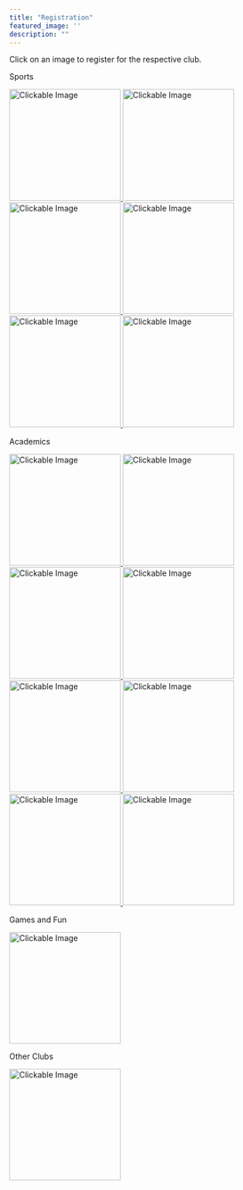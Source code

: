 ```yaml
---
title: "Registration"
featured_image: ''
description: ""
---
```

<p>Click on an image to register for the respective club.</p>
</div>

<p>Sports</p>
</div>

<style>
  .shrink-on-hover {
    transition: transform 0.3s ease;
    display: inline-block;
    transform: scale(1); /* ensures normal size initially */
  }

  .shrink-on-hover:hover {
    transform: scale(0.95); /* shrink slightly on hover */
  }
</style>

<a href="https://docs.google.com/forms/d/e/1FAIpQLScoLMJ3QeWPjB_6GW-xbMiyynphcARem3A8L7xu3PFws2jxdA/viewform" target="_blank">
  <img src="https://resources.finalsite.net/images/f_auto,q_auto,t_image_size_2/v1706812465/mcpsorg/oxyocumlkokfupna4vdz/boyssocerforwebsite.jpg" 
       alt="Clickable Image" 
       class="shrink-on-hover" 
       style="height:200px;">
</a>

<style>
  .shrink-on-hover {
    transition: transform 0.3s ease;
    display: inline-block;
  }

  .shrink-on-hover:hover {
    transform: scale(0.95);
  }
</style>

<a href="https://docs.google.com/forms/d/e/1FAIpQLSerZqpegaB-sSwLwVLK7dYNA7kC4b2CupAiEJbuZ2iGOxo1eA/viewform" target="_blank">
  <img src="https://resources.finalsite.net/images/f_auto,q_auto,t_image_size_2/v1715352186/mcpsorg/nfxlhzjfrc2y2r4ketnv/girlssoccerforwebsite.jpg" alt="Clickable Image" class="shrink-on-hover" style="height:200px;">
</a>

<style>
  .shrink-on-hover {
    transition: transform 0.3s ease;
    display: inline-block;
  }

  .shrink-on-hover:hover {
    transform: scale(0.95);
  }
</style>

<a href="https://docs.google.com/forms/d/e/1FAIpQLSfTZoOPckwzGx-17oJ8pXxYgmr7JFoc4eeHEpO-X8vAo9X79A/viewform" target="_blank">
  <img src="https://resources.finalsite.net/images/f_auto,q_auto,t_image_size_2/v1706305102/mcpsorg/zdkwe15fff3k3k0bhzav/Trackandfieldpicforwebsite.jpg" alt="Clickable Image" class="shrink-on-hover" style="height:200px;">
</a>

<style>
  .shrink-on-hover {
    transition: transform 0.3s ease;
    display: inline-block;
  }

  .shrink-on-hover:hover {
    transform: scale(0.95);
  }
</style>

<a href="https://docs.google.com/forms/d/e/1FAIpQLScgQ7BnMNx4EnTjeRKhPCKXQWZ7e8R05qHo2X8THcFXAIx2Rg/viewform" target="_blank">
  <img src="https://resources.finalsite.net/images/f_auto,q_auto,t_image_size_3/v1706303125/mcpsorg/ofarjzn8bz3wdq3wikeo/Softballforwebsite.jpg" alt="Clickable Image" class="shrink-on-hover" style="height:200px;">
</a>

<style>
  .shrink-on-hover {
    transition: transform 0.3s ease;
    display: inline-block;
  }

  .shrink-on-hover:hover {
    transform: scale(0.95);
  }
</style>

<a href="https://docs.google.com/forms/d/e/1FAIpQLSdgQTlnqGXjkVGVmkRbVjv2niSTJJkB293FqNbtRVhvXVcEpw/viewform" target="_blank">
  <img src="https://resources.finalsite.net/images/f_auto,q_auto,t_image_size_2/v1690390137/mcpsorg/xa2znm90wl57fiy5yvew/Volleyballforwebsite.jpg" alt="Clickable Image" class="shrink-on-hover" style="height:200px;">
</a>

<style>
  .shrink-on-hover {
    transition: transform 0.3s ease;
    display: inline-block;
  }

  .shrink-on-hover:hover {
    transform: scale(0.95);
  }
</style>

<a href="https://docs.google.com/forms/d/e/1FAIpQLSeykVH0XsEi0oVMMWmDm74jobw5mzn_okCswhftqxxuH5o7Gg/viewform" target="_blank">
  <img src="https://cdn-icons-png.flaticon.com/512/16117/16117721.png" alt="Clickable Image" class="shrink-on-hover" style="height:200px;">
</a>
</div>

<p>Academics</p>
</div>

<style>
  .shrink-on-hover {
    transition: transform 0.3s ease;
    display: inline-block;
  }

  .shrink-on-hover:hover {
    transform: scale(0.95);
  }
</style>

<a href="https://docs.google.com/forms/d/e/1FAIpQLSeyQv30NBJo0DFhyWruXHFIQyugOakECRt6bk8Oijw7Ksy6qw/viewform" target="_blank">
  <img src="https://storage.googleapis.com/stateless-mountainmedianews-co/sites/19/2024/08/1-BMS-FBLA-team.jpg" alt="Clickable Image" class="shrink-on-hover" style="height:200px;">
</a>

<style>
  .shrink-on-hover {
    transition: transform 0.3s ease;
    display: inline-block;
  }

  .shrink-on-hover:hover {
    transform: scale(0.95);
  }
</style>

<a href="https://docs.google.com/forms/d/e/1FAIpQLSdY5pLLKStTEKj2BtuFLPm3FdqkIKI3I1x8X1eq2nypmbN77Q/viewform" target="_blank">
  <img src="https://t3.ftcdn.net/jpg/02/96/60/70/360_F_296607002_qXcuGBZXQdD5z7NY4ofXNlskMUNItNYZ.jpg" alt="Clickable Image" class="shrink-on-hover" style="height:200px;">
</a>

<style>
  .shrink-on-hover {
    transition: transform 0.3s ease;
    display: inline-block;
  }

  .shrink-on-hover:hover {
    transform: scale(0.95);
  }
</style>

<a href="https://www.canva.com/design/DAFtt0Q1--w/x4hUYHo2j5aD326VsZSTug/edit" target="_blank">
  <img src="https://www.shutterstock.com/image-photo/closeup-magazines-arranged-on-bookshelf-260nw-1341869699.jpg" alt="Clickable Image" class="shrink-on-hover" style="height:200px;">
</a>

<style>
  .shrink-on-hover {
    transition: transform 0.3s ease;
    display: inline-block;
  }

  .shrink-on-hover:hover {
    transform: scale(0.95);
  }
</style>

<a href="https://docs.google.com/forms/d/e/1FAIpQLSdnL63FxJV8cIqi0EbJ6uyWLImPoEnCsPXBJPhcDs3ONtmWQg/viewform" target="_blank">
  <img src="https://images.seeklogo.com/logo-png/40/2/national-ffa-organization-logo-png_seeklogo-401847.png" alt="Clickable Image" class="shrink-on-hover" style="height:200px;">
</a>

<style>
  .shrink-on-hover {
    transition: transform 0.3s ease;
    display: inline-block;
  }

  .shrink-on-hover:hover {
    transform: scale(0.95);
  }
</style>

<a href="https://docs.google.com/document/d/1-G2TDELGcpJydtI8whPs9w8jYsIZov2-MAczd9A_3HA/edit?tab=t.0" target="_blank">
  <img src="https://www.robotc.net/images/download-vex.jpg" alt="Clickable Image" class="shrink-on-hover" style="height:200px;">
</a>

<style>
  .shrink-on-hover {
    transition: transform 0.3s ease;
    display: inline-block;
  }

  .shrink-on-hover:hover {
    transform: scale(0.95);
  }
</style>

<a href="https://docs.google.com/forms/u/0/d/1t2xuHs6SPU9e_wyGpJS_Q8zFbKn8uNPhZY79zxCmvYY/viewform?edit_requested=true" target="_blank">
  <img src="https://freerangestock.com/sample/130433/eiffel-tower.jpg" alt="Clickable Image" class="shrink-on-hover" style="height:200px;">
</a>

<style>
  .shrink-on-hover {
    transition: transform 0.3s ease;
    display: inline-block;
  }

  .shrink-on-hover:hover {
    transform: scale(0.95);
  }
</style>

<a href="https://docs.google.com/forms/d/e/1FAIpQLSex41lqdJYagdYh7vBrsn9LucLovx6FS-BoDpwFa0BtCpYAFg/viewform" target="_blank">
  <img src="https://upload.wikimedia.org/wikipedia/en/thumb/9/96/Technology_Student_Association_Emblem.svg/1200px-Technology_Student_Association_Emblem.svg.png" alt="Clickable Image" class="shrink-on-hover" style="height:200px;">
</a>

<style>
  .shrink-on-hover {
    transition: transform 0.3s ease;
    display: inline-block;
  }

  .shrink-on-hover:hover {
    transform: scale(0.95);
  }
</style>

<a href="https://docs.google.com/forms/d/e/1FAIpQLSf5kj-gLvt1C_JUwfvVuIdtyx_-QKYkR4dmZWtbSoZ6Ycd0WA/viewform" target="_blank">
  <img src="https://images.squarespace-cdn.com/content/v1/63d40fe2cbd65e16cb8098b6/e5434385-f0d5-420d-bab0-653a932ab3c0/mathcounts" alt="Clickable Image" class="shrink-on-hover" style="height:200px;">
</a>
</div>

<p>Games and Fun</p>
</div>

<style>
  .shrink-on-hover {
    transition: transform 0.3s ease;
    display: inline-block;
  }

  .shrink-on-hover:hover {
    transform: scale(0.95);
  }
</style>

<a href="https://docs.google.com/forms/d/1o48sym0pS8CF4AhaFm3h7tDbLANgClfaMxlrgiJVGlk/viewform?edit_requested=true" target="_blank">
  <img src="https://resources.finalsite.net/images/f_auto,q_auto,t_image_size_6/v1687442295/mcpsorg/sxiswcea7gegoo1eokev/BMS4.jpg" alt="Clickable Image" class="shrink-on-hover" style="height:200px;">
</a>
</div>

<p>Other Clubs</p>
</div>

<style>
  .shrink-on-hover {
    transition: transform 0.3s ease;
    display: inline-block;
  }

  .shrink-on-hover:hover {
    transform: scale(0.95);
  }
</style>

<a href="https://docs.google.com/forms/d/15M_b5q_zUrWIxFJjRI0pLNh1wD2Wf50sOW8_AA-q62k/formrestricted" target="_blank">
  <img src="https://encrypted-tbn0.gstatic.com/images?q=tbn:ANd9GcRHn-faVDn0W3AieipaxmNd5ZP5J0iW04jj5w&s" alt="Clickable Image" class="shrink-on-hover" style="height:200px;">
</a>